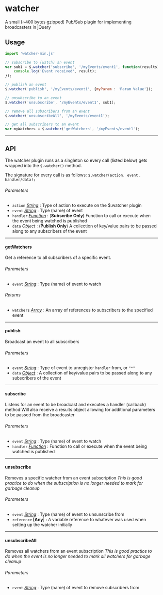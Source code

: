 # watcher
A small (~400 bytes gzipped) Pub/Sub plugin for implementing broadcasters in jQuery

## Usage

```js
import 'watcher-min.js'

// subscribe to (watch) an event
var sub1 = $.watcher('subscribe', '/myEvents/event1', function(results) {
    console.log('Event received', result);
});

// publish an event
$.watcher('publish', '/myEvents/event1', {myParam : 'Param Value'});

// unsubscribe to an event
$.watcher('unsubscribe', '/myEvents/event1', sub1);

// remove all subscribers from an event
$.watcher('unsubscribeAll', '/myEvents/event1');

// get all subscribers to an event
var myWatchers = $.watcher('getWatchers', '/myEvents/event1');
```

* * *

## API
The watcher plugin runs as a singleton so every call (listed below) gets wrapped into the `$.watcher()` method. 

The signature for every call is as follows:
`$.watcher(action, event, handler/data);`

###### Parameters

-   `action` *[String](https://developer.mozilla.org/en-US/docs/Web/JavaScript/Reference/Global_Objects/String)* : Type of action to execute on the $.watcher plugin
-   `event` *[String](https://developer.mozilla.org/en-US/docs/Web/JavaScript/Reference/Global_Objects/String)* : Type (name) of event
-   `handler` *[Function](https://developer.mozilla.org/en-US/docs/Web/JavaScript/Reference/Statements/function)* : (**Subscribe Only**) Function to call or execute when the event being watched is published
-   `data` *[Object](https://developer.mozilla.org/en-US/docs/Web/JavaScript/Reference/Global_Objects/Object)* : (**Publish Only**) A collection of key/value pairs to be passed along to any subscribers of the event

---

#### getWatchers

Get a reference to all subscribers of a specific event. 

###### Parameters

-   `event` *[String](https://developer.mozilla.org/en-US/docs/Web/JavaScript/Reference/Global_Objects/String)* : Type (name) of event to watch

###### Returns

-   `watchers` *[Array](https://developer.mozilla.org/en-US/docs/Web/JavaScript/Reference/Global_Objects/Array)* : An array of references to subscribers to the specified event

---

#### publish

Broadcast an event to all subscribers

###### Parameters

-   `event` *[String](https://developer.mozilla.org/en-US/docs/Web/JavaScript/Reference/Global_Objects/String)* : Type of event to unregister `handler` from, or `"*"`
-   `data` *[Object](https://developer.mozilla.org/en-US/docs/Web/JavaScript/Reference/Global_Objects/Object)* : A collection of key/value pairs to be passed along to any subscribers of the event


---


#### subscribe

Listens for an event to be broadcast and executes a handler (callback) method
Will also receive a results object allowing for additional parameters to be passed from the broadcaster

###### Parameters

-   `event` *[String](https://developer.mozilla.org/en-US/docs/Web/JavaScript/Reference/Global_Objects/String)* : Type (name) of event to watch
-   `handler` *[Function](https://developer.mozilla.org/en-US/docs/Web/JavaScript/Reference/Statements/function)* : Function to call or execute when the event being watched is published

---

#### unsubscribe

Removes a specific watcher from an event subscription
*This is good practice to do when the subscription is no longer needed to mark for garbage cleanup*

###### Parameters

-   `event` *[String](https://developer.mozilla.org/en-US/docs/Web/JavaScript/Reference/Global_Objects/String)* : Type (name) of event to unsunscribe from
-   `reference` **\[Any]** : A variable reference to whatever was used when setting up the watcher initially

---

#### unsubscribeAll

Removes all watchers from an event subscription
*This is good practice to do when the event is no longer needed to mark all watchers for garbage cleanup*

###### Parameters

-   `event` *[String](https://developer.mozilla.org/en-US/docs/Web/JavaScript/Reference/Global_Objects/String)* : Type (name) of event to remove subscribers from
